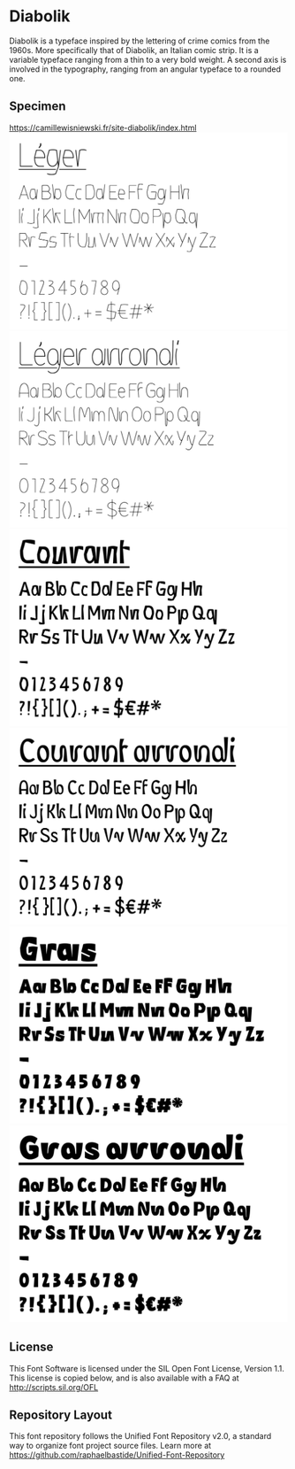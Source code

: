 # Diabolik
Diabolik is a typeface inspired by the lettering of crime comics from the 1960s. More specifically that of Diabolik, an Italian comic strip.
It is a variable typeface ranging from a thin to a very bold weight. A second axis is involved in the typography, ranging from an angular typeface to a rounded one.

## Specimen
https://camillewisniewski.fr/site-diabolik/index.html
![Specimen 1](https://github.com/CamilleWisniewski/Diabolik/blob/2571c1064e54e45f80d2f72ca69a8b225cfd447c/documentation/Diabolik-leger.jpg)
![Specimen 2](https://github.com/CamilleWisniewski/Diabolik/blob/2571c1064e54e45f80d2f72ca69a8b225cfd447c/documentation/Diabolik-leger-arrondi.jpg)
![Specimen 3](https://github.com/CamilleWisniewski/Diabolik/blob/2571c1064e54e45f80d2f72ca69a8b225cfd447c/documentation/Diabolik-courant.jpg)
![Specimen 4](https://github.com/CamilleWisniewski/Diabolik/blob/2571c1064e54e45f80d2f72ca69a8b225cfd447c/documentation/Diabolik-courant-arrondi.jpg)
![Specimen 5](https://github.com/CamilleWisniewski/Diabolik/blob/2571c1064e54e45f80d2f72ca69a8b225cfd447c/documentation/Diabolik-gras.jpg)
![Specimen 6](https://github.com/CamilleWisniewski/Diabolik/blob/2571c1064e54e45f80d2f72ca69a8b225cfd447c/documentation/Diabolik-gras-arrondi.jpg)

## License

This Font Software is licensed under the SIL Open Font License, Version 1.1. 
This license is copied below, and is also available with a FAQ at 
http://scripts.sil.org/OFL

## Repository Layout

This font repository follows the Unified Font Repository v2.0, 
a standard way to organize font project source files. Learn more at 
https://github.com/raphaelbastide/Unified-Font-Repository
